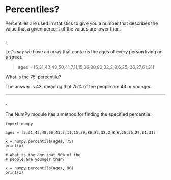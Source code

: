# Percentiles?
Percentiles are used in statistics to give you a number that describes the value that a given percent of the values are lower than.

#### .
Let's say we have an array that contains the ages of every person living on a street.

> ages = [5,31,43,48,50,41,7,11,15,39,80,82,32,2,8,6,25, 36,27,61,31]

What is the 75. percentile? 

The answer is 43, meaning that 75% of the people are 43 or younger.

---
#### .
The NumPy module has a method for finding the specified percentile:

```
import numpy

ages = [5,31,43,48,50,41,7,11,15,39,80,82,32,2,8,6,25,36,27,61,31]

x = numpy.percentile(ages, 75)
print(x)

# What is the age that 90% of the 
# people are younger than?

x = numpy.percentile(ages, 90)
print(x)
```